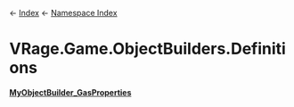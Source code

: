 ← [Index](Api-Index) ← [Namespace Index](Namespace-Index)

# VRage.Game.ObjectBuilders.Definitions

**[MyObjectBuilder_GasProperties](VRage.Game.ObjectBuilders.Definitions.MyObjectBuilder_GasProperties)**

